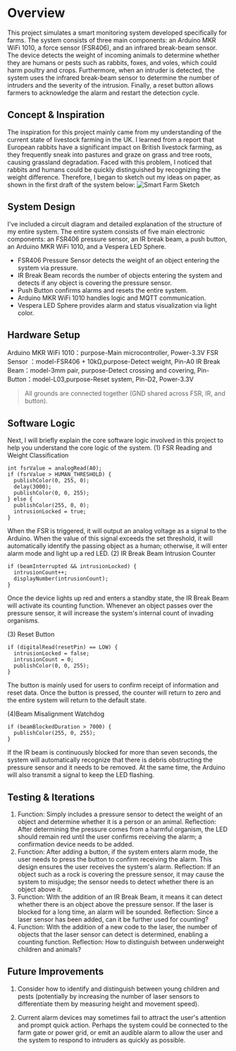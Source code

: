 # Overview
This project simulates a smart monitoring system developed specifically for farms. The system consists of three main components: an Arduino MKR WiFi 1010, a force sensor (FSR406), and an infrared break-beam sensor. The device detects the weight of incoming animals to determine whether they are humans or pests such as rabbits, foxes, and voles, which could harm poultry and crops. Furthermore, when an intruder is detected, the system uses the infrared break-beam sensor to determine the number of intruders and the severity of the intrusion. Finally, a reset button allows farmers to acknowledge the alarm and restart the detection cycle.

## Concept & Inspiration
The inspiration for this project mainly came from my understanding of the current state of livestock farming in the UK. I learned from a report that European rabbits have a significant impact on British livestock farming, as they frequently sneak into pastures and graze on grass and tree roots, causing grassland degradation. Faced with this problem, I noticed that rabbits and humans could be quickly distinguished by recognizing the weight difference. Therefore, I began to sketch out my ideas on paper, as shown in the first draft of the system below:
![Smart Farm Sketch](FARM_SKETCH.jpg)
## System Design
I've included a circuit diagram and detailed explanation of the structure of my entire system.
The entire system consists of five main electronic components: an FSR406 pressure sensor, an IR break beam, a push button, an Arduino MKR WiFi 1010, and a Vespera LED Sphere.
- FSR406 Pressure Sensor detects the weight of an object entering the system via pressure.
- IR Break Beam records the number of objects entering the system and detects if any object is covering the pressure sensor.
- Push Button confirms alarms and resets the entire system.
- Arduino MKR WiFi 1010 handles logic and MQTT communication.
- Vespera LED Sphere provides alarm and status visualization via light color.

## Hardware Setup
Arduino MKR WiFi 1010：purpose-Main microcontroller, Power-3.3V
FSR Sensor ：model-FSR406 + 10kΩ,purpose-Detect weight, Pin-A0
IR Break Beam：model-3mm pair, purpose-Detect crossing and covering, Pin-
Button：model-L03,purpose-Reset system, Pin-D2, Power-3.3V
> All grounds are connected together (GND shared across FSR, IR, and button).

## Software Logic
Next, I will briefly explain the core software logic involved in this project to help you understand the core logic of the system.
(1) FSR Reading and Weight Classification
```
int fsrValue = analogRead(A0);
if (fsrValue > HUMAN_THRESHOLD) {
  publishColor(0, 255, 0);
  delay(3000);
  publishColor(0, 0, 255);
} else {
  publishColor(255, 0, 0); 
  intrusionLocked = true;   
}
```
When the FSR is triggered, it will output an analog voltage as a signal to the Arduino. When the value of this signal exceeds the set threshold, it will automatically identify the passing object as a human; otherwise, it will enter alarm mode and light up a red LED.
(2) IR Break Beam Intrusion Counter
```
if (beamInterrupted && intrusionLocked) {
  intrusionCount++;
  displayNumber(intrusionCount);
}
```
Once the device lights up red and enters a standby state, the IR Break Beam will activate its counting function. Whenever an object passes over the pressure sensor, it will increase the system's internal count of invading organisms.

(3) Reset Button
```
if (digitalRead(resetPin) == LOW) {
  intrusionLocked = false;
  intrusionCount = 0;
  publishColor(0, 0, 255);
}
```
The button is mainly used for users to confirm receipt of information and reset data. Once the button is pressed, the counter will return to zero and the entire system will return to the default state.

(4)Beam Misalignment Watchdog
```
if (beamBlockedDuration > 7000) {
  publishColor(255, 0, 255);  
}
```
If the IR beam is continuously blocked for more than seven seconds, the system will automatically recognize that there is debris obstructing the pressure sensor and it needs to be removed. At the same time, the Arduino will also transmit a signal to keep the LED flashing.

## Testing & Iterations
1. Function: Simply includes a pressure sensor to detect the weight of an object and determine whether it is a person or an animal. Reflection: After determining the pressure comes from a harmful organism, the LED should remain red until the user confirms receiving the alarm; a confirmation device needs to be added.
2. Function: After adding a button, if the system enters alarm mode, the user needs to press the button to confirm receiving the alarm. This design ensures the user receives the system's alarm. Reflection: If an object such as a rock is covering the pressure sensor, it may cause the system to misjudge; the sensor needs to detect whether there is an object above it.
3. Function: With the addition of an IR Break Beam, it means it can detect whether there is an object above the pressure sensor. If the laser is blocked for a long time, an alarm will be sounded. Reflection: Since a laser sensor has been added, can it be further used for counting?
4. Function: With the addition of a new code to the laser, the number of objects that the laser sensor can detect is determined, enabling a counting function. Reflection: How to distinguish between underweight children and animals?

## Future Improvements
1. Consider how to identify and distinguish between young children and pests (potentially by increasing the number of laser sensors to differentiate them by measuring height and movement speed).

2. Current alarm devices may sometimes fail to attract the user's attention and prompt quick action. Perhaps the system could be connected to the farm gate or power grid, or emit an audible alarm to allow the user and the system to respond to intruders as quickly as possible.
